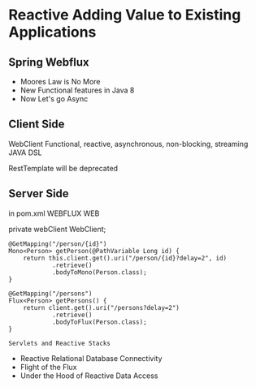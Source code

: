 # Reactive Adding Value to Existing Applications
## Spring Webflux


- Moores Law is No More
- New Functional features in Java 8 
- Now Let's go Async

## Client Side

WebClient
Functional, reactive, asynchronous, non-blocking, streaming
JAVA DSL

RestTemplate will be deprecated

## Server Side

in pom.xml
WEBFLUX
WEB

private webClient WebClient;

	@GetMapping("/person/{id}")
	Mono<Person> getPerson(@PathVariable Long id) {
		return this.client.get().uri("/person/{id}?delay=2", id)
				.retrieve()
				.bodyToMono(Person.class);
	}

	@GetMapping("/persons")
	Flux<Person> getPersons() {
		return client.get().uri("/persons?delay=2")
				.retrieve()
				.bodyToFlux(Person.class);
	}

    Servlets and Reactive Stacks

- Reactive Relational Database Connectivity
- Flight of the Flux
- Under the Hood of Reactive Data Access
